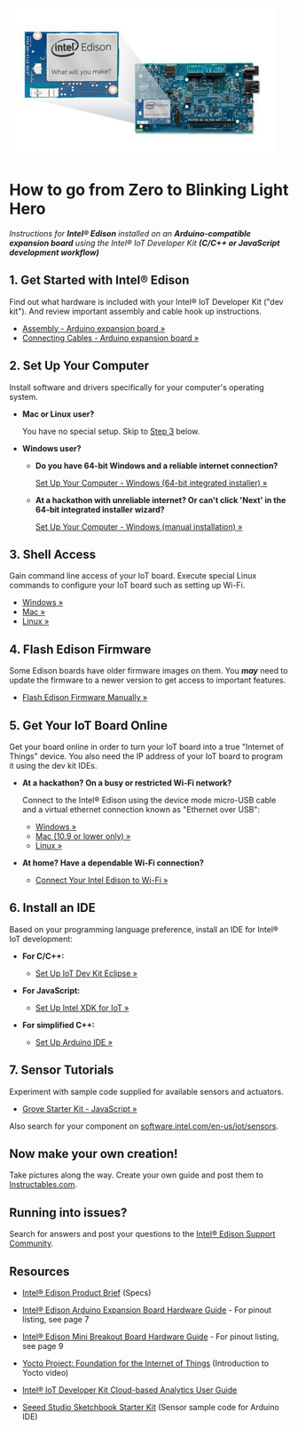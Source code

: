 ![Arduino Expansion Board with Intel® Edison](arduino_expansion_board_with_edison.jpg)

# How to go from Zero to Blinking Light Hero

_Instructions for **Intel® Edison** installed on an **Arduino-compatible expansion board** using the Intel® IoT Developer Kit **(C/C++ or JavaScript development workflow)**_


## 1. Get Started with Intel® Edison

Find out what hardware is included with your Intel® IoT Developer Kit ("dev kit"). And review important assembly and cable hook up instructions.

* [Assembly - Arduino expansion board »](assembly-arduino_expansion_board/assembly.md)
* [Connecting Cables - Arduino expansion board »](assembly-arduino_expansion_board/connecting_cables.md)


## 2. Set Up Your Computer

Install software and drivers specifically for your computer's operating system. 

* **Mac or Linux user?** 

  You have no special setup. Skip to [Step 3](#3-shell-access) below.

* **Windows user?**

	* **Do you have 64-bit Windows and a reliable internet connection?**  

  		[Set Up Your Computer - Windows (64-bit integrated installer) »](set_up_your_computer-windows/64bit_integrated_installer.md)

	* **At a hackathon with unreliable internet? Or can't click 'Next' in the 64-bit integrated installer wizard?** 

  		[Set Up Your Computer - Windows (manual installation) »](set_up_your_computer-windows/manual_installation.md)


## 3. Shell Access

Gain command line access of your IoT board. Execute special Linux commands to configure your IoT board such as setting up Wi-Fi.

* [Windows »](shell_access-windows/serial_connection.md)
* [Mac »](shell_access-mac-linux/serial_connection-mac.md)
* [Linux »](shell_access-mac-linux/serial_connection-linux.md)


## 4. Flash Edison Firmware

Some Edison boards have older firmware images on them. You **_may_** need to update the firmware to a newer version to get access to important features.

* [Flash Edison Firmware Manually »](flash_firmware/manually.md)


## 5. Get Your IoT Board Online

Get your board online in order to turn your IoT board into a true "Internet of Things" device. You also need the IP address of your IoT board to program it using the dev kit IDEs.

* **At a hackathon? On a busy or restricted Wi-Fi network?**
	
	Connect to the Intel® Edison using the device mode micro-USB cable and a virtual ethernet connection known as "Ethernet over USB":
	
  * [Windows »](ethernet_over_usb/windows.md)
  * [Mac (10.9 or lower only) »](ethernet_over_usb/mac.md)
  * [Linux »](ethernet_over_usb/linux.md)

* **At home? Have a dependable Wi-Fi connection?**

  * [Connect Your Intel Edison to Wi-Fi »](connect_to_wifi/connect.md)


## 6. Install an IDE

Based on your programming language preference, install an IDE for Intel® IoT development:

* **For C/C++:**
  * [Set Up IoT Dev Kit Eclipse »](set_up_eclipse/setup.md)

* **For JavaScript:**
  * [Set Up Intel XDK for IoT »](set_up_xdk/setup.md)

* **For simplified C++:** 
  * [Set Up Arduino IDE »](https://software.intel.com/en-us/articles/install-arduino-ide-on-intel-iot-platforms)


## 7. Sensor Tutorials

Experiment with sample code supplied for available sensors and actuators.

* [Grove Starter Kit - JavaScript »]()

Also search for your component on [software.intel.com/en-us/iot/sensors](software.intel.com/en-us/iot/sensors).


## Now make your own creation!

Take pictures along the way. Create your own guide and
post them to [Instructables.com](http://instructables.com/id/intel).


## Running into issues?

Search for answers and post your questions to the [Intel® Edison Support Community](https://communities.intel.com/community/tech/edison).


## Resources

* [Intel® Edison Product Brief](http://www.intel.com/support/edison/sb/CS-035277.htm) (Specs)

* [Intel® Edison Arduino Expansion Board Hardware Guide](http://www.intel.com/support/edison/sb/CS-035275.htm) - For pinout listing, see page 7

* [Intel® Edison Mini Breakout Board Hardware Guide](http://www.intel.com/support/edison/sb/CS-035252.htm) - For pinout listing, see page 9 

* [Yocto Project: Foundation for the Internet of Things](https://www.youtube.com/watch?v=ztsnQ3p59jA&list=PLg-UKERBljNw254jnyMNZiu8yqF8pPq0m&index=24) (Introduction to Yocto video)

* [Intel® IoT Developer Kit Cloud-based Analytics User Guide](https://software.intel.com/en-us/intel-iot-developer-kit-cloud-based-analytics-user-guide) 

* [Seeed Studio Sketchbook Starter Kit](https://github.com/Seeed-Studio/Sketchbook_Starter_Kit_V2.0) (Sensor sample code for Arduino IDE)

